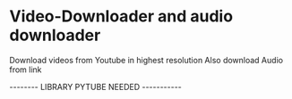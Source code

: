 # Video-Downloader and audio downloader
Download videos from Youtube in highest resolution
Also download Audio from link


-------- LIBRARY PYTUBE NEEDED -----------
